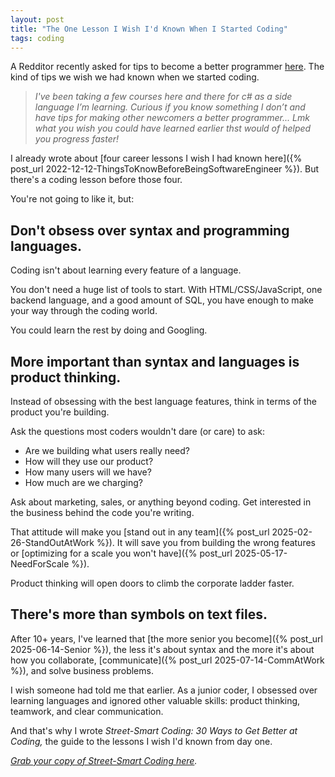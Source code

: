 ```yaml
---
layout: post
title: "The One Lesson I Wish I'd Known When I Started Coding"
tags: coding
---
```


A Redditor recently asked for tips to become a better programmer [here](https://www.reddit.com/r/csharp/comments/1mnvsj9/what_do_you_wish_you_knew_when_you_started_coding/). The kind of tips we wish we had known when we started coding.

> _I've been taking a few courses here and there for c# as a side language I’m learning. Curious if you know something I don’t and have tips for making other newcomers a better programmer... Lmk what you wish you could have learned earlier thst would of helped you progress faster!_

I already wrote about [four career lessons I wish I had known here]({% post_url 2022-12-12-ThingsToKnowBeforeBeingSoftwareEngineer %}). But there's a coding lesson before those four.

You're not going to like it, but:

## Don't obsess over syntax and programming languages.

Coding isn't about learning every feature of a language.

You don't need a huge list of tools to start. With HTML/CSS/JavaScript, one backend language, and a good amount of SQL, you have enough to make your way through the coding world.

You could learn the rest by doing and Googling.

## More important than syntax and languages is product thinking.

Instead of obsessing with the best language features, think in terms of the product you're building.

Ask the questions most coders wouldn't dare (or care) to ask:

* Are we building what users really need?
* How will they use our product?
* How many users will we have?
* How much are we charging?

Ask about marketing, sales, or anything beyond coding. Get interested in the business behind the code you're writing.

That attitude will make you [stand out in any team]({% post_url 2025-02-26-StandOutAtWork %}). It will save you from building the wrong features or [optimizing for a scale you won't have]({% post_url 2025-05-17-NeedForScale %}).

Product thinking will open doors to climb the corporate ladder faster.

## There's more than symbols on text files.

After 10+ years, I've learned that [the more senior you become]({% post_url 2025-06-14-Senior %}), the less it's about syntax and the more it's about how you collaborate, [communicate]({% post_url 2025-07-14-CommAtWork %}), and solve business problems.

I wish someone had told me that earlier. As a junior coder, I obsessed over learning languages and ignored other valuable skills: product thinking, teamwork, and clear communication.

And that's why I wrote _Street-Smart Coding: 30 Ways to Get Better at Coding,_ the guide to the lessons I wish I'd known from day one.

_[Grab your copy of Street-Smart Coding here](https://imcsarag.gumroad.com/l/streetsmartcoding)._
